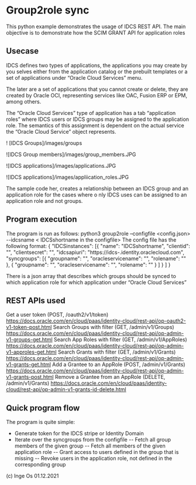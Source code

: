 # Group2role sync

This python example demonstrates the usage of IDCS REST API.
The main objective is to demonstrate how the SCIM GRANT API for application roles 

## Usecase

IDCS defines two types of applications, the applications you may create by you selves either from the application 
catalog or the prebuilt templates or a set of applications under “Oracle Cloud Services” menu.

The later are a set of applications that you cannot create or delete, they are created by Oracle OCI, representing 
services like OAC, Fusion ERP or EPM, among others.

The “Oracle Cloud Services” type of application has a tab “application roles” where IDCS users or IDCS 
groups may be assigned to the application role. The semantics of this assignment is dependent on the actual 
service the “Oracle Cloud Service” object represents.

! [IDCS Groups]/images/groups

![IDCS Group members]/images/group_members.JPG

![IDCS applications]/images/applications.JPG

![IDCS applications]/images/appliication_roles.JPG

The sample code her, creates a relationship between an IDCS group and an application role for the cases where o
nly IDCS uses can be assigned to an application role and not groups.

## Program execution

The program is run as follows:
python3 group2role –configfile <config.json> --idcsname < IDCSshortname in the configfile>
The config file has the following format:
{
	"IDCSinstances": [{
			"name": "IDCSshortname",
			"clientid": "<xxx>",
			"clientsecret": "<xxx>",
			"idcsapiuri": "https://idcs-<tenant>.identity.oraclecloud.com",
			"syncgroups": [{
					"groupname": "<name of IDCS group>",
					"oracleservicename": "<name of service>",
					"rolename": "<name of role>"
				},
				{
					"groupname": "<name of IDCS group>",
					"oracleservicename": "<name of service>",
					"rolename": "<name of role>"
				}
			]
		}
	]
}

There is a json array that describes which groups should be synced to which application role for 
which application under “Oracle Cloud Services”

## REST APIs used

Get a user token (POST, /oauth2/v1/token)
https://docs.oracle.com/en/cloud/paas/identity-cloud/rest-api/op-oauth2-v1-token-post.html 
Search Groups with filter (GET, /admin/v1/Groups)
https://docs.oracle.com/en/cloud/paas/identity-cloud/rest-api/op-admin-v1-groups-get.html
Search App Roles with filter (GET, /admin/v1/AppRoles)
https://docs.oracle.com/en/cloud/paas/identity-cloud/rest-api/op-admin-v1-approles-get.html
Search Grants with filter (GET, /admin/v1/Grants)
https://docs.oracle.com/en/cloud/paas/identity-cloud/rest-api/op-admin-v1-grants-get.html
Add a Grantee to an AppRole (POST, /admin/v1/Grants)
https://docs.oracle.com/en/cloud/paas/identity-cloud/rest-api/op-admin-v1-grants-post.html
Remove a Grantee from an AppRole (DELETE, /admin/v1/Grants)
https://docs.oracle.com/en/cloud/paas/identity-cloud/rest-api/op-admin-v1-grants-id-delete.html

## Quick program flow

The program is quite simple:
- Generate token for the IDCS stripe or Identity Domain
- Iterate over the syncgroups from the configfile
-- Fetch all group members of the given group
-- Fetch all members of the given application role
-- Grant access to users defined in the group that is missing
-- Revoke users in the application role, not defined in the corresponding group

(c) Inge Os 01.12.2021
	 
